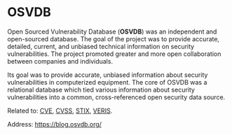 # OSVDB

Open Sourced Vulnerability Database (**OSVDB**) was an independent and open-sourced database.
The goal of the project was to provide accurate, detailed, current, and unbiased technical information on security vulnerabilities.
The project promoted greater and more open collaboration between companies and individuals.

Its goal was to provide accurate, unbiased information about security vulnerabilities in computerized equipment.
The core of OSVDB was a relational database which tied various information about security vulnerabilities into a common, cross-referenced open security data source.

Related to:
[CVE](./CVE.md "CVE"),
[CVSS](../ScoringAndMeasurementFrameworks/CVSS.md "CVSS"),
[STIX](../ReportingFormats/STIX.md "STIX"),
[VERIS](../ReportingFormats/VERIS.md "VERIS").

Address: https://blog.osvdb.org/
